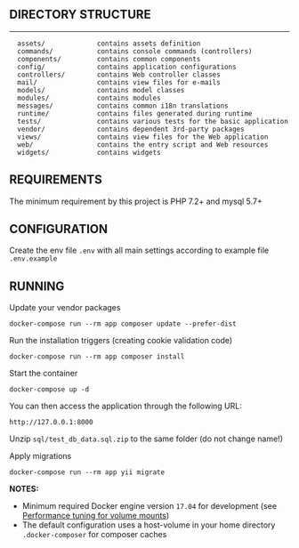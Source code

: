 ## DIRECTORY STRUCTURE

---

      assets/             contains assets definition
      commands/           contains console commands (controllers)
      components/         contains common components
      config/             contains application configurations
      controllers/        contains Web controller classes
      mail/               contains view files for e-mails
      models/             contains model classes
      modules/            contains modules
      messages/           contains common i18n translations
      runtime/            contains files generated during runtime
      tests/              contains various tests for the basic application
      vendor/             contains dependent 3rd-party packages
      views/              contains view files for the Web application
      web/                contains the entry script and Web resources
      widgets/            contains widgets

## REQUIREMENTS

The minimum requirement by this project is PHP 7.2+ and mysql 5.7+

## CONFIGURATION

Create the env file `.env` with all main settings according to example file `.env.example`

## RUNNING

Update your vendor packages

    docker-compose run --rm app composer update --prefer-dist

Run the installation triggers (creating cookie validation code)

    docker-compose run --rm app composer install

Start the container

    docker-compose up -d

You can then access the application through the following URL:

    http://127.0.0.1:8000

Unzip `sql/test_db_data.sql.zip` to the same folder (do not change name!)

Apply migrations

    docker-compose run --rm app yii migrate

**NOTES:**

- Minimum required Docker engine version `17.04` for development (see [Performance tuning for volume mounts](https://docs.docker.com/docker-for-mac/osxfs-caching/))
- The default configuration uses a host-volume in your home directory `.docker-composer` for composer caches

